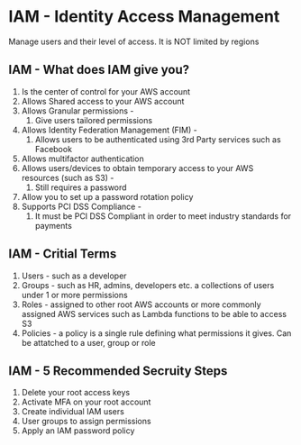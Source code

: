 # IAM - Identity Access Management

Manage users and their level of access. It is NOT limited by regions

## IAM - What does IAM give you?

1. Is the center of control for your AWS account
2. Allows Shared access to your AWS account
3. Allows Granular permissions -
   1. Give users tailored permissions
4. Allows Identity Federation Management (FIM) -
   1. Allows users to be authenticated using 3rd Party services such as Facebook
5. Allows multifactor authentication
6. Allows users/devices to obtain temporary access to your AWS resources (such as S3) -
   1. Still requires a password
7. Allow you to set up a password rotation policy
8. Supports PCI DSS Compliance -
   1. It must be PCI DSS Compliant in order to meet industry standards for payments

## IAM - Critial Terms

1. Users - such as a developer
2. Groups - such as HR, admins, developers etc. a collections of users under 1 or more permissions
3. Roles - assigned to other root AWS accounts or more commonly assigned AWS services such as Lambda functions to be able to access S3
4. Policies - a policy is a single rule defining what permissions it gives. Can be attatched to a user, group or role

## IAM - 5 Recommended Secruity Steps

1. Delete your root access keys
2. Activate MFA on your root account
3. Create individual IAM users
4. User groups to assign permissions
5. Apply an IAM password policy
